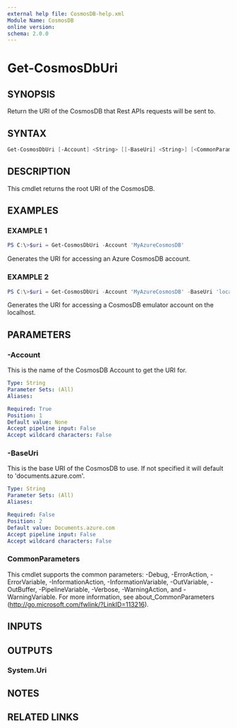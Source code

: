 ```yaml
---
external help file: CosmosDB-help.xml
Module Name: CosmosDB
online version:
schema: 2.0.0
---
```


# Get-CosmosDbUri

## SYNOPSIS

Return the URI of the CosmosDB that Rest APIs requests will
be sent to.

## SYNTAX

```powershell
Get-CosmosDbUri [-Account] <String> [[-BaseUri] <String>] [<CommonParameters>]
```

## DESCRIPTION

This cmdlet returns the root URI of the CosmosDB.

## EXAMPLES

### EXAMPLE 1

```powershell
PS C:\>$uri = Get-CosmosDbUri -Account 'MyAzureCosmosDB'
```

Generates the URI for accessing an Azure CosmosDB account.

### EXAMPLE 2

```powershell
PS C:\>$uri = Get-CosmosDbUri -Account 'MyAzureCosmosDB' -BaseUri 'localhost'
```

Generates the URI for accessing a CosmosDB emulator account
on the localhost.

## PARAMETERS

### -Account

This is the name of the CosmosDB Account to get the URI
for.

```yaml
Type: String
Parameter Sets: (All)
Aliases:

Required: True
Position: 1
Default value: None
Accept pipeline input: False
Accept wildcard characters: False
```

### -BaseUri

This is the base URI of the CosmosDB to use.
If not specified it will default to 'documents.azure.com'.

```yaml
Type: String
Parameter Sets: (All)
Aliases:

Required: False
Position: 2
Default value: Documents.azure.com
Accept pipeline input: False
Accept wildcard characters: False
```

### CommonParameters

This cmdlet supports the common parameters: -Debug, -ErrorAction, -ErrorVariable, -InformationAction, -InformationVariable, -OutVariable, -OutBuffer, -PipelineVariable, -Verbose, -WarningAction, and -WarningVariable.
For more information, see about_CommonParameters (http://go.microsoft.com/fwlink/?LinkID=113216).

## INPUTS

## OUTPUTS

### System.Uri

## NOTES

## RELATED LINKS
